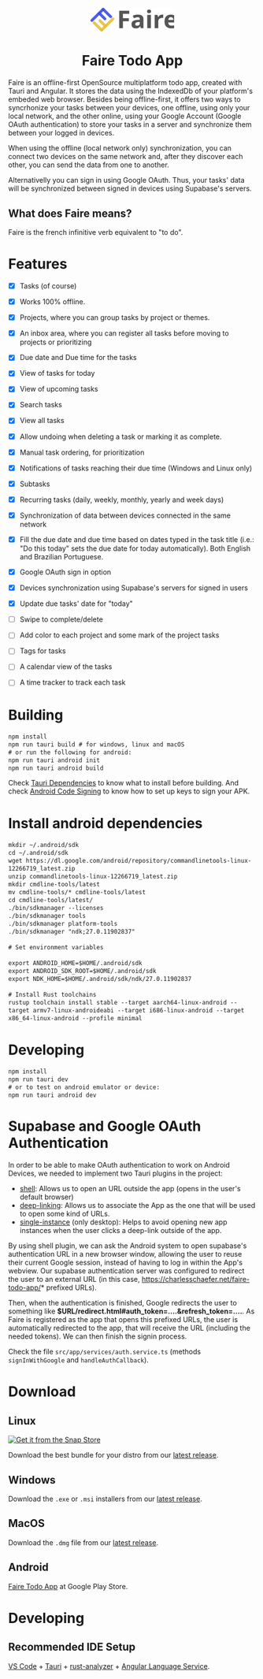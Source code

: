 <p align="center">
<a href="https://github.com/charlesschaefer/faire-todo-app/">
  <img src="https://raw.githubusercontent.com/charlesschaefer/faire-todo-app/refs/heads/main/src/assets/logo.svg" alt="Faire Logo" width="170">
</a>
</p>
<h1 align="center"><b>Faire Todo App</b></h1>

Faire is an offline-first OpenSource multiplatform todo app, created with Tauri and Angular. It stores the data using the IndexedDb of your platform's embeded web browser. 
Besides being offline-first, it offers two ways to syncrhonize your tasks between your devices, one offline, using only your local network, and the other online, using your Google Account (Google OAuth authentication) to store your tasks in a server and synchronize them between your logged in devices.

When using the offline (local network only) synchronization, you can connect two devices on the same network and, after they discover each other, you can send the data from one to another.

Alternativelly you can sign in using Google OAuth. Thus, your tasks' data will be synchronized between signed in devices using Supabase's servers.

## What does Faire means?

Faire is the french infinitive verb equivalent to "to do".

# Features

- [x] Tasks (of course)
- [x] Works 100% offline.
- [x] Projects, where you can group tasks by project or themes.
- [x] An inbox area, where you can register all tasks before moving to projects or prioritizing
- [x] Due date and Due time for the tasks
- [x] View of tasks for today
- [x] View of upcoming tasks
- [x] Search tasks
- [x] View all tasks
- [x] Allow undoing when deleting a task or marking it as complete.
- [x] Manual task ordering, for prioritization
- [x] Notifications of tasks reaching their due time (Windows and Linux only)
- [x] Subtasks
- [x] Recurring tasks (daily, weekly, monthly, yearly and week days)
- [x] Synchronization of data between devices connected in the same network
- [x] Fill the due date and due time based on dates typed in the task title (i.e.: "Do this today" sets the due date for today automatically). Both English and Brazilian Portuguese.
- [x] Google OAuth sign in option
- [x] Devices synchronization using Supabase's servers for signed in users
- [x] Update due tasks' date for "today"
- [ ] Swipe to complete/delete
- [ ] Add color to each project and some mark of the project tasks
- [ ] Tags for tasks
- [ ] A calendar view of the tasks
- [ ] A time tracker to track each task



# Building

```
npm install
npm run tauri build # for windows, linux and macOS
# or run the following for android:
npm run tauri android init
npm run tauri android build
```

Check [Tauri Dependencies](https://v2.tauri.app/start/prerequisites/) to know what to install before building. And check [Android Code Signing](https://v2.tauri.app/distribute/signing/android/) to know how to set up keys to sign your APK.


# Install android dependencies

```
mkdir ~/.android/sdk
cd ~/.android/sdk
wget https://dl.google.com/android/repository/commandlinetools-linux-12266719_latest.zip
unzip commandlinetools-linux-12266719_latest.zip
mkdir cmdline-tools/latest
mv cmdline-tools/* cmdline-tools/latest
cd cmdline-tools/latest/
./bin/sdkmanager --licenses
./bin/sdkmanager tools
./bin/sdkmanager platform-tools
./bin/sdkmanager "ndk;27.0.11902837"

# Set environment variables

export ANDROID_HOME=$HOME/.android/sdk
export ANDROID_SDK_ROOT=$HOME/.android/sdk
export NDK_HOME=$HOME/.android/sdk/ndk/27.0.11902837

# Install Rust toolchains
rustup toolchain install stable --target aarch64-linux-android --target armv7-linux-androideabi --target i686-linux-android --target x86_64-linux-android --profile minimal
```

# Developing 

```
npm install
npm run tauri dev
# or to test on android emulator or device:
npm run tauri android dev
```

# Supabase and Google OAuth Authentication
In order to be able to make OAuth authentication to work on Android Devices, we needed to implement two Tauri plugins in the project:
- [shell](https://v2.tauri.app/plugin/shell/): Allows us to open an URL outside the app (opens in the user's default browser)
- [deep-linking](https://v2.tauri.app/plugin/deep-linking/): Allows us to associate the App as the one that will be used to open some kind of URLs.
- [single-instance](https://v2.tauri.app/plugin/single-instance/) (only desktop): Helps to avoid opening new app instances when the user clicks a deep-link outside of the app.

By using shell plugin, we can ask the Android system to open supabase's authentication URL in a new browser window, allowing the user to reuse their current Google session, instead of having to log in within the App's webview. Our supabase authentication server was configured to redirect the user to an external URL (in this case, https://charlesschaefer.net/faire-todo-app/* prefixed URLs). 

Then, when the authentication is finished, Google redirects the user to something like **$URL/redirect.html#auth_token=....&refresh_token=....**. As Faire is registered as the app that opens this prefixed URLs, the user is automatically redirected to the app, that will receive the URL (including the needed tokens). We can then finish the signin process.

Check the file `src/app/services/auth.service.ts` (methods `signInWithGoogle` and `handleAuthCallback`).


# Download

## Linux
[![Get it from the Snap Store](https://snapcraft.io/static/images/badges/en/snap-store-black.svg)](https://snapcraft.io/faire-todo-app)

Download the best bundle for your distro from our [latest release](https://github.com/charlesschaefer/faire-todo-app/releases).

## Windows

Download the `.exe` or `.msi` installers from our [latest release](https://github.com/charlesschaefer/faire-todo-app/releases).

## MacOS

Download the `.dmg` file from our [latest release](https://github.com/charlesschaefer/faire-todo-app/releases).

## Android

[Faire Todo App](https://play.google.com/store/apps/details?id=com.fairetodoapp) at Google Play Store.



# Developing 

## Recommended IDE Setup

[VS Code](https://code.visualstudio.com/) + [Tauri](https://marketplace.visualstudio.com/items?itemName=tauri-apps.tauri-vscode) + [rust-analyzer](https://marketplace.visualstudio.com/items?itemName=rust-lang.rust-analyzer) + [Angular Language Service](https://marketplace.visualstudio.com/items?itemName=Angular.ng-template).

